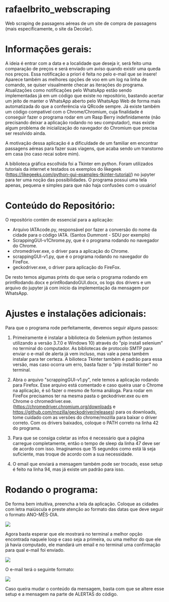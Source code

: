 # rafaelbrito_webscraping
Web scraping de passagens aéreas de um site de compra de passagens (mais especificamente, o site da Decolar).

# Informações gerais:

A ideia é entrar com a data e a localidade que deseja ir, será feito uma comparação de preços e será enviado um aviso quando existir uma queda nos preços. Essa notificação a priori é feita no pelo e-mail que se insere! Aparece também as melhores opções de voo em um log na linha de comando, se quiser visualmente checar as iterações do programa. Atualizações como notificações pelo WhatsApp estão sendo implementadas já em um código que existe no repositório, bastando acertar um jeito de manter o WhatsApp aberto pelo WhatsApp Web de forma mais automatizada do que a conferência via QRcode sempre. Já existe também um código compatível com o Chrome/Chromium, cuja finalidade é conseguir fazer o programa rodar em um Rasp Berry indefinidamente (não precisando deixar a aplicação rodando no seu computador), mas existe algum problema de inicialização do navegador do Chromium que precisa ser resolvido ainda.

A motivação dessa aplicação é a dificuldade de um familiar em encontrar passagens aéreas para fazer suas viagens, que acaba sendo um transtorno em casa (no caso recai sobre mim).

A biblioteca gráfica escolhida foi a Tkinter em python. Foram utilizados tutoriais da internet e testados os exemplos do likegeek (https://likegeeks.com/python-gui-examples-tkinter-tutorial/) no jupyter para ter uma noção das possibilidades. O programa possui uma tela apenas, pequena e simples para que não haja confusões com o usuário!

# Conteúdo do Repositório:

O repositório contém de essencial para a aplicação:
 - Arquivo IATAcode.py, responsável por fazer a conversão do nome da cidade para o código IATA. (Santos Dummont - SDU por exemplo)
 - ScrappingGUI-v1Chrome.py, que é o programa rodando no navegador do Chrome.
 - chromedriver.exe, o driver para a aplicação do Chrome.
 - scrappingGUI-v1.py, que é o programa rodando no navegador do FireFox.
 - geckodriver.exe, o driver para aplicação do FireFox.
 
De resto temos algumas prints do que seria o programa rodando em printRodando.docx e printRodandoGUI.docx, os logs dos drivers e um arquivo do jupyter já com início da implementação da mensagem por WhatsApp.

# Ajustes e instalações adicionais:

Para que o programa rode perfeitamente, devemos seguir alguns passos:

1) Primeiramente é instalar a biblioteca do Selenium python (estamos utilizando a versão 3.7.0 e Windows 10) através do "pip install selenium" no terminal do computador. As bibliotecas de protocolo SMTP para enviar o e-mail de alerta já vem incluso, mas vale a pena também instalar para ter certeza. A bilioteca Tkinter também é padrão para essa versão, mas caso ocorra um erro, basta fazer o "pip install tkinter" no terminal.

2) Abra o arquivo "scrappingGUI-v1.py", nele temos a aplicação rodando para Firefox. Esse arquivo está comentado e caso queira usar o Chrome na aplicação, é só fazer o mesmo de forma análoga. Para rodar em FireFox precisamos ter na mesma pasta o geckodriver.exe ou em Chrome o chromedriver.exe. (https://chromedriver.chromium.org/downloads e https://github.com/mozilla/geckodriver/releases) para os downloads, tome cuidado com as versões do chrome/mozilla para baixar o driver correto. Com os drivers baixados, coloque o PATH correto na linha 42 do programa.

3) Para que se consiga coletar as infos é necessário que a página carregue completamente, então o tempo de sleep da linha 47 deve ser de acordo com isso. Imaginamos que 15 segundos como está lá seja suficiente, mas troque de acordo com a sua necessidade.

4) O email que enviará a mensagem também pode ser trocado, esse setup é feito na linha 94, mas já existe um padrão para isso.

# Rodando o programa:

De forma bem intuitiva, preencha a tela da aplicação. Coloque as cidades com letra maiúscula e preste atenção ao formato das datas que deve seguir o formato ANO-MÊS-DIA.

<img src = "https://github.com/PEE-2019-ELO-COM/rafaelbrito_webscraping/tree/master/imgs/git1.PNG">

Agora basta esperar que ele mostrará no terminal a melhor opção encontrada naquele loop e caso seja a primeira, ou uma melhor do que ele já havia computado, ele mandará um email e no terminal uma confirmação para qual e-mail foi enviado.

<img src = "https://github.com/PEE-2019-ELO-COM/rafaelbrito_webscraping/tree/master/imgs/git2.PNG">

O e-mail terá o seguinte formato:

<img src = "https://github.com/PEE-2019-ELO-COM/rafaelbrito_webscraping/tree/master/imgs/GIT3.PNG">

Caso queira mudar o conteúdo da mensagem, basta com que se altere esse setup e a mensagem na parte de ALERTAS do código.
